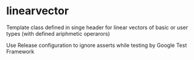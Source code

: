 # linearvector
Template class defined in singe header for linear vectors of basic or user types (with defined ariphmetic operarors)

Use Release configuration to ignore asserts while testing by Google Test Framework

